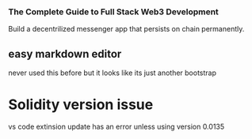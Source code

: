 ### The Complete Guide to Full Stack Web3 Development

Build a decentrilized messenger app that persists on chain permanently. 

## easy markdown editor

never used this before but it looks like its just another bootstrap

# Solidity version issue
vs code extinsion update has an error unless using version 0.0135

